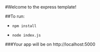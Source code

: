 #Welcome to the express template!

##To run:

- ```npm install```

- ```node index.js```

###Your app will be on http://localhost:5000
